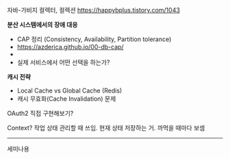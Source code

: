 자바-가비지 컬렉터, 컬렉션
https://happybplus.tistory.com/1043

**분산 시스템에서의 장애 대응**
- CAP 정리 (Consistency, Availability, Partition tolerance)
- https://azderica.github.io/00-db-cap/
- 
- 실제 서비스에서 어떤 선택을 하는가?

**캐시 전략**
- Local Cache vs Global Cache (Redis)
- 캐시 무효화(Cache Invalidation) 문제


OAuth2 직접 구현해보기?

Context?
작업 상태 관리할 때 쓰임. 현재 상태 저장하는 거. 까먹을 때마다 보셈

---

세미나용

